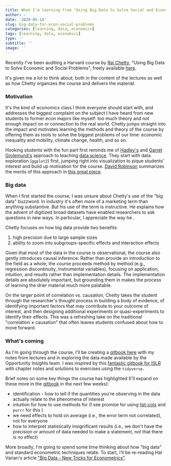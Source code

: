 ```yaml
---
title: What I'm learning from "Using Big Data to Solve Social and Economic Problems"
author: ~
date: '2020-05-14'
slug: big-data-for-econ-social-problems
categories: [learning, data, economics]  
tags: [learning, data, economics]
type: ''
subtitle: ''
image: ''
---
```

Recently  I've been auditing a Harvard course by [Raj Chetty](http://www.rajchetty.com/), "Using Big Data to Solve Economic and Social Problems", freely available [here](https://opportunityinsights.org/course/).

It's given me a lot to think about, both in the content of the lectures as well as how Chetty organizes the course and delivers the material.

### Motivation

It's the kind of economics class I think everyone should start with, and addresses the biggest complaint on the subject I have heard from new students to former econ majors like myself: too much theory and not enough impact on or connection to the real world. Chetty jumps straight into the impact and motivates learning the methods and theory of the course by offering them as tools to solve the biggest problems of our time: economic inequality and mobility, climate change, health, and so on. 

Hooking students with the fun part first reminds me of [Hadley's](http://hadley.nz/) and [Garret Grolemund's](https://rstudio.com/speakers/garrett-grolemund/) approach to teaching [data science](https://r4ds.had.co.nz/). They start with data exploration (`ggplot2`) first, jumping right into visualization to pique students' interest and build up motivation for the course. [David Robinson](http://varianceexplained.org/about/) summarizes the merits of this approach in [this great piece](http://varianceexplained.org/r/teach-tidyverse/).

### Big data
When I first started the course, I was unsure about Chetty's use of the "big data" buzzword. In industry it's often more of a marketing term than anything substantive. But his use of the term is instructive. He explains how the advent of digitized broad datasets have enabled researchers to ask questions in new ways. In particular, I appreciate the way he . 

Chetty focuses on how big data provide two benefits: 

1. high precision due to large sample sizes 
2. ability to zoom into subgroups-specific effects and interaction effects

Given that most of the data in the course is observational, the course also gently introduces causal inference. Rather than provide an introduction to the field as a whole, the course proceeds method by method (e.g., regression discontinuity, instrumental variables), focusing on application, intuition, and results rather than implementation details. The implementation details are absolutely important, but grounding them in makes the process of learning the drier material much more palatable. 

On the larger point of correlation vs. causation, Chetty takes the student through the researcher's thought process in building a body of evidence, of identifying important factors that may contribute to your outcome of interest, and then designing additional experiments or quasi-experiments to identify their effects. This was a refreshing take on the traditional "correlation ≠ causation" that often leaves students confused about how to move forward. 

### What's coming

As I'm going through the course, I'll be creating a [gitbook here](https://seamus-mckinsey.github.io/data_solve_econ_social_problems/) with my notes from lectures and in exploring the data made available by the Opportunity Insights team. I was inspired by this [fantastic gitbook for ISLR](https://beaulucas.github.io/tidy_islr/) with chapter notes and solutions to exercises using the `tidyverse`.

Brief notes on some key things the course has highlighted (I'll expand on these more in the [gitbook](https://seamus-mckinsey.github.io/data_solve_econ_social_problems/) in the next few weeks):
- identification - how to tell if the quantities you're observing in the data actually relate to the phenomena of interest
- intuition for how to use methods for (I see promise for using [list-cols](https://r4ds.had.co.nz/many-models.html) and `purrr` for this )
- we need effects to hold on average (i.e., the error term not correlated), not for everyone
- how to interpret statistically insignificant results (i.e., we don't have the precision or amount of data needed to make a statement, not that there is no effect)

More broadly, I'm going to spend some time thinking about how "big data" and standard econometric techniques relate. To start, I'll be re-reading Hal Varian's article ["Big Data - New Tricks for Econometrics"](https://pubs.aeaweb.org/doi/pdfplus/10.1257/jep.28.2.3).

